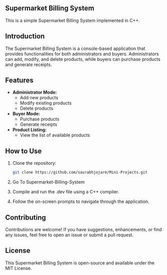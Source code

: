 ## Supermarket Billing System
This is a simple Supermarket Billing System implemented in C++.
## Introduction

The Supermarket Billing System is a console-based application that provides functionalities for both administrators and buyers. Administrators can add, modify, and delete products, while buyers can purchase products and generate receipts.

## Features

- **Administrator Mode:**
  - Add new products
  - Modify existing products
  - Delete products
- **Buyer Mode:**
  - Purchase products
  - Generate receipts
- **Product Listing:**
  - View the list of available products

 ## How to Use

1. Clone the repository:

   ```bash
   git clone https://github.com/saurabhjojare/Mini-Projects.git

2. Go To Supermarket-Billing-System

3. Compile and run the .dev file using a C++ compiler.

4. Follow the on-screen prompts to navigate through the application.

## Contributing
Contributions are welcome! If you have suggestions, enhancements, or find any issues, feel free to open an issue or submit a pull request.

## License
This Supermarket Billing System is open-source and available under the MIT License.
